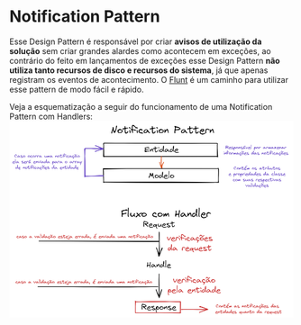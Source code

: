 # Notification Pattern

Esse Design Pattern é responsável por criar **avisos de utilização da solução** sem criar grandes alardes como acontecem em exceções, ao contrário do feito em lançamentos de exceções esse Design Pattern **não utiliza tanto recursos de disco e recursos do sistema**, já que apenas registram os eventos de acontecimento. O [Flunt](https://github.com/andrebaltieri/flunt) é um caminho para utilizar esse pattern de modo fácil e rápido.

Veja a esquematização a seguir do funcionamento de uma Notification Pattern com Handlers:
![Imagem](schema.png)